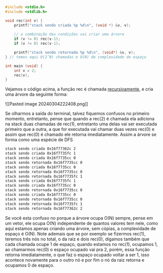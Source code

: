 ```c
#include <stdio.h>
#include <stdlib.h>

void rec(int v) {
	printf("stack sendo criada %p %d\n", (void *) &v, v);
	
	// a combinação das condições vai criar uma árvore
	if (v != 0) rec(v-1);
	if (v != 0) rec(v-1);

	printf("stack sendo retornada %p %d\n", (void*) &v, v);
} // temos aqui O(2ˆN) chamadas e O(N) de complexidade de espaço

int main (void) {
	int v = 2;
	rec(v);
}
```

Vejamos o código acima, a função rec é chamada [recursivamente](Recursão.md), e cria uma árvore da seguinte forma:

![[Pasted image 20240304222408.png]]

Se olharmos a saída do terminal, talvez fiquemos confusos no primeiro momento, entretanto, pense que quando a rec(2) é chamada ela adiciona na stack duas chamadas de rec(1), entretanto uma delas vai ser executada primeiro que a outra, a que for executada vai chamar duas vezes rec(0) e assim que rec(0) é chamado ele retorna imediatamente. Assim a árvore se forma como uma espécie de DFS

```bash
stack sendo criada 0x16f77362c 2
stack sendo criada 0x16f7735fc 1
stack sendo criada 0x16f7735cc 0
stack sendo retornada 0x16f7735cc 0
stack sendo criada 0x16f7735cc 0
stack sendo retornada 0x16f7735cc 0
stack sendo retornada 0x16f7735fc 1
stack sendo criada 0x16f7735fc 1
stack sendo criada 0x16f7735cc 0
stack sendo retornada 0x16f7735cc 0
stack sendo criada 0x16f7735cc 0
stack sendo retornada 0x16f7735cc 0
stack sendo retornada 0x16f7735fc 1
stack sendo retornada 0x16f77362c 2
```

Se você esta confuso no porque a árvore ocupa O(N) sempre, pense em um vetor, ele ocupa O(N) independente de quantos valores tem nele, como aqui estamos apenas criando uma árvore, sem cópias, a complexidade de espaço é O(N). Note ademais que se por exemplo se fizermos rec(1), teremos três nós no total, o da raiz e dois rec(0), digamos também que cada chamada ocupe 1 de espaço, quando estamos no rec(1), ocupamos 1, ao chamarmos rec(0) o espaço ocupado vai pra 2, porém, essa função retorna imediatamente, o que faz o espaço ocupado voltar a ser 1, isso acontece novamente para o outro nó e por fim o nó da raiz retorna e ocupamos 0 de espaço.


